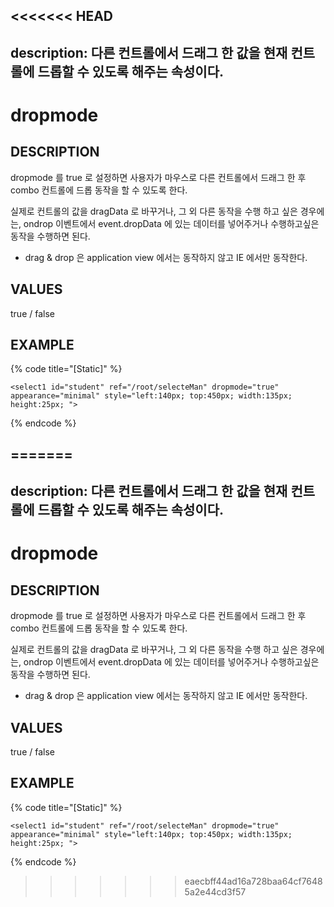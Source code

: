 <<<<<<< HEAD
---
description: 다른 컨트롤에서 드래그 한 값을 현재 컨트롤에 드롭할 수 있도록 해주는 속성이다.
---

# dropmode

## DESCRIPTION

dropmode 를 true 로 설정하면 사용자가 마우스로 다른 컨트롤에서 드래그 한 후 combo 컨트롤에 드롭 동작을 할 수 있도록 한다.

실제로 컨트롤의 값을 dragData 로 바꾸거나, 그 외 다른 동작을 수행 하고 싶은 경우에는, ondrop 이벤트에서 event.dropData 에 있는 데이터를 넣어주거나 수행하고싶은 동작을 수행하면 된다.

* drag & drop 은 application view 에서는 동작하지 않고 IE 에서만 동작한다.    

## VALUES

true / false

## EXAMPLE

{% code title="\[Static\]" %}
```markup
<select1 id="student" ref="/root/selecteMan" dropmode="true" 
appearance="minimal" style="left:140px; top:450px; width:135px; 
height:25px; ">
```
{% endcode %}

=======
---
description: 다른 컨트롤에서 드래그 한 값을 현재 컨트롤에 드롭할 수 있도록 해주는 속성이다.
---

# dropmode

## DESCRIPTION

dropmode 를 true 로 설정하면 사용자가 마우스로 다른 컨트롤에서 드래그 한 후 combo 컨트롤에 드롭 동작을 할 수 있도록 한다.

실제로 컨트롤의 값을 dragData 로 바꾸거나, 그 외 다른 동작을 수행 하고 싶은 경우에는, ondrop 이벤트에서 event.dropData 에 있는 데이터를 넣어주거나 수행하고싶은 동작을 수행하면 된다.

* drag & drop 은 application view 에서는 동작하지 않고 IE 에서만 동작한다.    

## VALUES

true / false

## EXAMPLE

{% code title="\[Static\]" %}
```markup
<select1 id="student" ref="/root/selecteMan" dropmode="true" 
appearance="minimal" style="left:140px; top:450px; width:135px; 
height:25px; ">
```
{% endcode %}

>>>>>>> eaecbff44ad16a728baa64cf76485a2e44cd3f57
